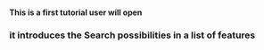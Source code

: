 #### This is a first tutorial user will open
### it introduces the Search possibilities in a list of features 
